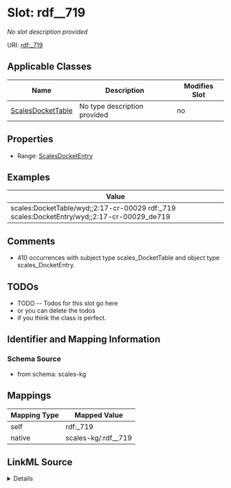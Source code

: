 

# Slot: rdf__719


_No slot description provided_





URI: [rdf:_719](http://www.w3.org/1999/02/22-rdf-syntax-ns#_719)



<!-- no inheritance hierarchy -->





## Applicable Classes

| Name | Description | Modifies Slot |
| --- | --- | --- |
| [ScalesDocketTable](../classes/ScalesDocketTable.md) | No type description provided |  no  |







## Properties

* Range: [ScalesDocketEntry](../classes/ScalesDocketEntry.md)






## Examples

| Value |
| --- |
| scales:DocketTable/wyd;;2:17-cr-00029 rdf:_719 scales:DocketEntry/wyd;;2:17-cr-00029_de719 |

## Comments

* 410 occurrences with subject type scales_DocketTable and object type scales_DocketEntry.

## TODOs

* TODO -- Todos for this slot go here
* or you can delete the todos
* if you think the class is perfect.

## Identifier and Mapping Information







### Schema Source


* from schema: scales-kg




## Mappings

| Mapping Type | Mapped Value |
| ---  | ---  |
| self | rdf:_719 |
| native | scales-kg/:rdf__719 |




## LinkML Source

<details>
```yaml
name: rdf__719
description: No slot description provided
todos:
- TODO -- Todos for this slot go here
- or you can delete the todos
- if you think the class is perfect.
comments:
- 410 occurrences with subject type scales_DocketTable and object type scales_DocketEntry.
examples:
- value: scales:DocketTable/wyd;;2:17-cr-00029 rdf:_719 scales:DocketEntry/wyd;;2:17-cr-00029_de719
from_schema: scales-kg
rank: 1000
slot_uri: rdf:_719
alias: rdf__719
domain_of:
- scales_DocketTable
range: scales_DocketEntry

```
</details>